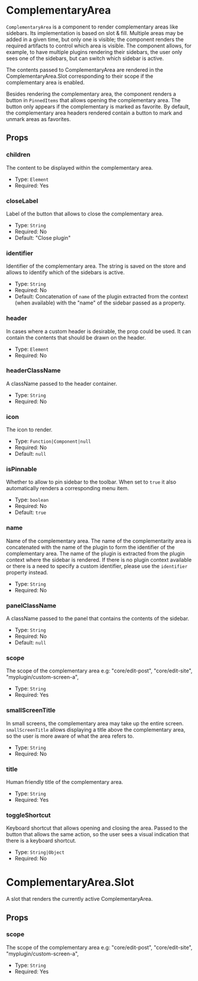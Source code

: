 # ComplementaryArea

`ComplementaryArea` is a component to render complementary areas like sidebars. Its implementation is based on slot &
fill.
Multiple areas may be added in a given time, but only one is visible; the component renders the required artifacts to
control which area is visible. The component allows, for example, to have multiple plugins rendering their sidebars, the
user only sees one of the sidebars, but can switch which sidebar is active.

The contents passed to ComplementaryArea are rendered in the ComplementaryArea.Slot corresponding to their scope if the
complementary area is enabled.

Besides rendering the complementary area, the component renders a button in `PinnedItems` that allows opening the
complementary area. The button only appears if the complementary is marked as favorite. By default, the complementary
area headers rendered contain a button to mark and unmark areas as favorites.

## Props

### children

The content to be displayed within the complementary area.

- Type: `Element`
- Required: Yes

### closeLabel

Label of the button that allows to close the complementary area.

- Type: `String`
- Required: No
- Default: "Close plugin"

### identifier

Identifier of the complementary area. The string is saved on the store and allows to identify which of the sidebars is
active.

- Type: `String`
- Required: No
- Default: Concatenation of `name` of the plugin extracted from the context (when available) with the "name" of the
  sidebar passed as a property.

### header

In cases where a custom header is desirable, the prop could be used. It can contain the contents that should be drawn on
the header.

- Type: `Element`
- Required: No

### headerClassName

A className passed to the header container.

- Type: `String`
- Required: No

### icon

The icon to render.

- Type: `Function|Component|null`
- Required: No
- Default: `null`

### isPinnable

Whether to allow to pin sidebar to the toolbar. When set to `true` it also automatically renders a corresponding menu
item.

- Type: `boolean`
- Required: No
- Default: `true`

### name

Name of the complementary area. The name of the complementarity area is concatenated with the name of the plugin to form
the identifier of the complementary area. The name of the plugin is extracted from the plugin context where the sidebar
is rendered. If there is no plugin context available or there is a need to specify a custom identifier, please use
the `identifier` property instead.

- Type: `String`
- Required: No

### panelClassName

A className passed to the panel that contains the contents of the sidebar.

- Type: `String`
- Required: No
- Default: `null`

### scope

The scope of the complementary area e.g: "core/edit-post", "core/edit-site", "myplugin/custom-screen-a",

- Type: `String`
- Required: Yes

### smallScreenTitle

In small screens, the complementary area may take up the entire screen.
`smallScreenTitle` allows displaying a title above the complementary area, so the user is more aware of what the area
refers to.

- Type: `String`
- Required: No

### title

Human friendly title of the complementary area.

- Type: `String`
- Required: Yes

### toggleShortcut

Keyboard shortcut that allows opening and closing the area. Passed to the button that allows the same action, so the
user sees a visual indication that there is a keyboard shortcut.

- Type: `String|Object`
- Required: No

# ComplementaryArea.Slot

A slot that renders the currently active ComplementaryArea.

## Props

### scope

The scope of the complementary area e.g: "core/edit-post", "core/edit-site", "myplugin/custom-screen-a",

- Type: `String`
- Required: Yes
